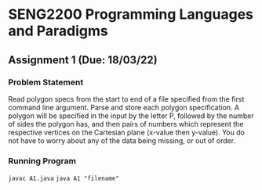 # SENG2200 Programming Languages and Paradigms
## Assignment 1 (Due: 18/03/22)

### Problem Statement
Read polygon specs from the start to end of a file specified from the first command line argument.
Parse and store each polygon specification. A polygon will be specified in the input by 
the letter P, followed by the  number of sides the polygon has, and then pairs of numbers which 
represent the respective vertices on the Cartesian plane (x-value then y-value).
You do not have to worry about any of the data being missing, or out of order.

### Running Program
``` javac A1.java ```
``` java A1 "filename" ```
